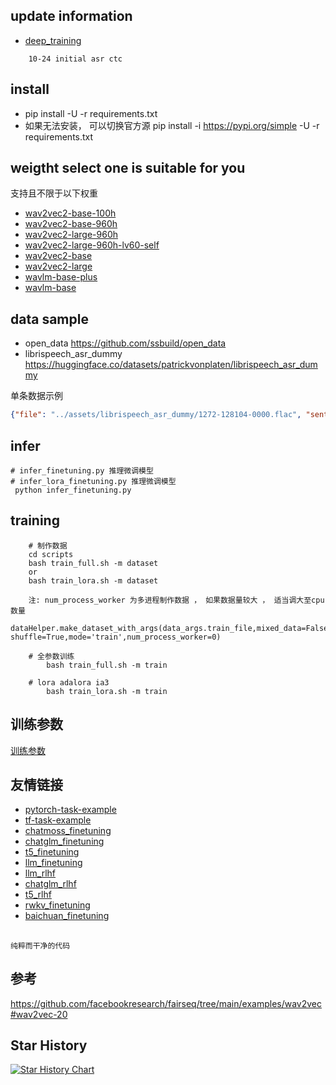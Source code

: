 ## update information
   - [deep_training](https://github.com/ssbuild/deep_training)

```text
    10-24 initial asr ctc
```
   

## install
  - pip install -U -r requirements.txt
  - 如果无法安装， 可以切换官方源 pip install -i https://pypi.org/simple -U -r requirements.txt



## weigtht select one is suitable for you
支持且不限于以下权重    
- [wav2vec2-base-100h](https://huggingface.co/facebook/wav2vec2-base-100h)
- [wav2vec2-base-960h](https://huggingface.co/facebook/wav2vec2-base-960h)
- [wav2vec2-large-960h](https://huggingface.co/facebook/wav2vec2-large-960h)
- [wav2vec2-large-960h-lv60-self](https://huggingface.co/facebook/wav2vec2-large-960h-lv60-self)
- [wav2vec2-base](https://huggingface.co/facebook/wav2vec2-base)
- [wav2vec2-large](https://huggingface.co/facebook/wav2vec2-large)
- [wavlm-base-plus](https://huggingface.co/microsoft/wavlm-base-plus)
- [wavlm-base](https://huggingface.co/microsoft/wavlm-base)


## data sample
- open_data https://github.com/ssbuild/open_data
- librispeech_asr_dummy https://huggingface.co/datasets/patrickvonplaten/librispeech_asr_dummy
   
单条数据示例
```json
{"file": "../assets/librispeech_asr_dummy/1272-128104-0000.flac", "sentence": "MISTER QUILTER IS THE APOSTLE OF THE MIDDLE CLASSES AND WE ARE GLAD TO WELCOME HIS GOSPEL"}
```



## infer
    # infer_finetuning.py 推理微调模型
    # infer_lora_finetuning.py 推理微调模型
     python infer_finetuning.py



## training
```text
    # 制作数据
    cd scripts
    bash train_full.sh -m dataset 
    or
    bash train_lora.sh -m dataset 
    
    注: num_process_worker 为多进程制作数据 ， 如果数据量较大 ， 适当调大至cpu数量
    dataHelper.make_dataset_with_args(data_args.train_file,mixed_data=False, shuffle=True,mode='train',num_process_worker=0)
    
    # 全参数训练 
        bash train_full.sh -m train
        
    # lora adalora ia3 
        bash train_lora.sh -m train
```
   

## 训练参数
[训练参数](args.MD)

## 友情链接

- [pytorch-task-example](https://github.com/ssbuild/pytorch-task-example)
- [tf-task-example](https://github.com/ssbuild/tf-task-example)
- [chatmoss_finetuning](https://github.com/ssbuild/chatmoss_finetuning)
- [chatglm_finetuning](https://github.com/ssbuild/chatglm_finetuning)
- [t5_finetuning](https://github.com/ssbuild/t5_finetuning)
- [llm_finetuning](https://github.com/ssbuild/llm_finetuning)
- [llm_rlhf](https://github.com/ssbuild/llm_rlhf)
- [chatglm_rlhf](https://github.com/ssbuild/chatglm_rlhf)
- [t5_rlhf](https://github.com/ssbuild/t5_rlhf)
- [rwkv_finetuning](https://github.com/ssbuild/rwkv_finetuning)
- [baichuan_finetuning](https://github.com/ssbuild/baichuan_finetuning)

## 
    纯粹而干净的代码


## 参考

https://github.com/facebookresearch/fairseq/tree/main/examples/wav2vec#wav2vec-20

## Star History

[![Star History Chart](https://api.star-history.com/svg?repos=ssbuild/asr_ctc_finetuning&type=Date)](https://star-history.com/#ssbuild/asr_ctc_finetuning&Date)